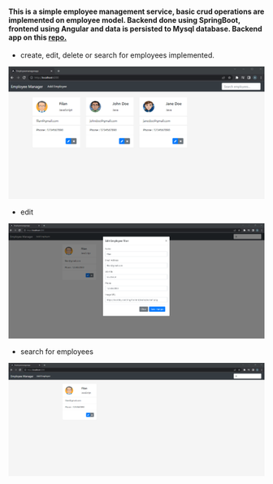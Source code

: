 #### This is a simple employee management service, basic crud operations are implemented on employee model. Backend done using SpringBoot, frontend using Angular and data is persisted to Mysql database. Backend app on this [repo.](https://github.com/ardonb/employee-management)

* create, edit, delete or search for employees implemented.

![index](https://github.com/ardonb/employee-management-front/blob/main/src/assets/index.png)

* edit

![edit](https://github.com/ardonb/employee-management-front/blob/main/src/assets/edit-employees.png)

* search for employees

![search](https://github.com/ardonb/employee-management-front/blob/main/src/assets/search-employees.png)

